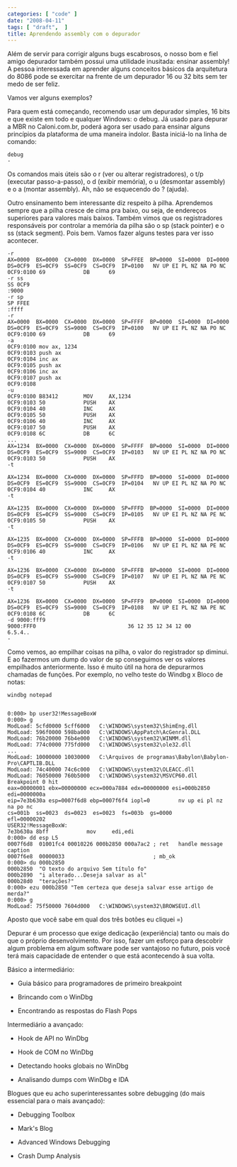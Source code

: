 ```yaml
---
categories: [ "code" ]
date: "2008-04-11"
tags: [ "draft",  ]
title: Aprendendo assembly com o depurador
---
```

Além de servir para corrigir alguns bugs escabrosos, o nosso bom e fiel amigo depurador também possui uma utilidade inusitada: ensinar assembly! A pessoa interessada em aprender alguns conceitos básicos da arquitetura do 8086 pode se exercitar na frente de um depurador 16 ou 32 bits sem ter medo de ser feliz.

Vamos ver alguns exemplos?


Para quem está começando, recomendo usar um depurador simples, 16 bits e que existe em todo e qualquer Windows: o debug. Já usado para depurar a MBR no Caloni.com.br, poderá agora ser usado para ensinar alguns princípios da plataforma de uma maneira indolor. Basta iniciá-lo na linha de comando:

    
    debug
    -

Os comandos mais úteis são o r (ver ou alterar registradores), o t/p (executar passo-a-passo), o d (exibir memória), o u (desmontar assembly) e o a (montar assembly). Ah, não se esquecendo do ? (ajuda).

Outro ensinamento bem interessante diz respeito à pilha. Aprendemos sempre que a pilha cresce de cima pra baixo, ou seja, de endereços superiores para valores mais baixos. Também vimos que os registradores responsáveis por controlar a memória da pilha são o sp (stack pointer) e o ss (stack segment). Pois bem. Vamos fazer alguns testes para ver isso acontecer.

    
    -r
    AX=0000  BX=0000  CX=0000  DX=0000  SP=FFEE  BP=0000  SI=0000  DI=0000
    DS=0CF9  ES=0CF9  SS=0CF9  CS=0CF9  IP=0100   NV UP EI PL NZ NA PO NC
    0CF9:0100 69            DB      69
    -r ss
    SS 0CF9
    :9000
    -r sp
    SP FFEE
    :ffff
    -r
    AX=0000  BX=0000  CX=0000  DX=0000  SP=FFFF  BP=0000  SI=0000  DI=0000
    DS=0CF9  ES=0CF9  SS=9000  CS=0CF9  IP=0100   NV UP EI PL NZ NA PO NC
    0CF9:0100 69            DB      69
    -a
    0CF9:0100 mov ax, 1234
    0CF9:0103 push ax
    0CF9:0104 inc ax
    0CF9:0105 push ax
    0CF9:0106 inc ax
    0CF9:0107 push ax
    0CF9:0108
    -u
    0CF9:0100 B83412        MOV     AX,1234
    0CF9:0103 50            PUSH    AX
    0CF9:0104 40            INC     AX
    0CF9:0105 50            PUSH    AX
    0CF9:0106 40            INC     AX
    0CF9:0107 50            PUSH    AX
    0CF9:0108 6C            DB      6C
    ...
    AX=1234  BX=0000  CX=0000  DX=0000  SP=FFFF  BP=0000  SI=0000  DI=0000
    DS=0CF9  ES=0CF9  SS=9000  CS=0CF9  IP=0103   NV UP EI PL NZ NA PO NC
    0CF9:0103 50            PUSH    AX
    -t
    
    AX=1234  BX=0000  CX=0000  DX=0000  SP=FFFD  BP=0000  SI=0000  DI=0000
    DS=0CF9  ES=0CF9  SS=9000  CS=0CF9  IP=0104   NV UP EI PL NZ NA PO NC
    0CF9:0104 40            INC     AX
    -t
    
    AX=1235  BX=0000  CX=0000  DX=0000  SP=FFFD  BP=0000  SI=0000  DI=0000
    DS=0CF9  ES=0CF9  SS=9000  CS=0CF9  IP=0105   NV UP EI PL NZ NA PE NC
    0CF9:0105 50            PUSH    AX
    -t
    
    AX=1235  BX=0000  CX=0000  DX=0000  SP=FFFB  BP=0000  SI=0000  DI=0000
    DS=0CF9  ES=0CF9  SS=9000  CS=0CF9  IP=0106   NV UP EI PL NZ NA PE NC
    0CF9:0106 40            INC     AX
    -t
    
    AX=1236  BX=0000  CX=0000  DX=0000  SP=FFFB  BP=0000  SI=0000  DI=0000
    DS=0CF9  ES=0CF9  SS=9000  CS=0CF9  IP=0107   NV UP EI PL NZ NA PE NC
    0CF9:0107 50            PUSH    AX
    -t
    
    AX=1236  BX=0000  CX=0000  DX=0000  SP=FFF9  BP=0000  SI=0000  DI=0000
    DS=0CF9  ES=0CF9  SS=9000  CS=0CF9  IP=0108   NV UP EI PL NZ NA PE NC
    0CF9:0108 6C            DB      6C
    -d 9000:fff9
    9000:FFF0                             36 12 35 12 34 12 00            6.5.4..
    -

Como vemos, ao empilhar coisas na pilha, o valor do registrador sp diminui. E ao fazermos um dump do valor de sp conseguimos ver os valores empilhados anteriormente. Isso é muito útil na hora de depurarmos chamadas de funções. Por exemplo, no velho teste do Windbg x Bloco de notas:

    
    windbg notepad

    
    0:000> bp user32!MessageBoxW
    0:000> g
    ModLoad: 5cfd0000 5cff6000   C:\WINDOWS\system32\ShimEng.dll
    ModLoad: 596f0000 598ba000   C:\WINDOWS\AppPatch\AcGenral.DLL
    ModLoad: 76b20000 76b4e000   C:\WINDOWS\system32\WINMM.dll
    ModLoad: 774c0000 775fd000   C:\WINDOWS\system32\ole32.dll
    ...
    ModLoad: 10000000 10030000   C:\Arquivos de programas\Babylon\Babylon-Pro\CAPTLIB.DLL
    ModLoad: 74c40000 74c6c000   C:\WINDOWS\system32\OLEACC.dll
    ModLoad: 76050000 760b5000   C:\WINDOWS\system32\MSVCP60.dll
    Breakpoint 0 hit
    eax=00000001 ebx=00000000 ecx=000a7884 edx=00000000 esi=000b2850 edi=0000000a
    eip=7e3b630a esp=0007f6d8 ebp=0007f6f4 iopl=0         nv up ei pl nz na po nc
    cs=001b  ss=0023  ds=0023  es=0023  fs=003b  gs=0000             efl=00000202
    USER32!MessageBoxW:
    7e3b630a 8bff            mov     edi,edi
    0:000> dd esp L5
    0007f6d8  01001fc4 00010226 000b2850 000a7ac2 ; ret   handle message caption
    0007f6e8  00000033                            ; mb_ok
    0:000> du 000b2850
    000b2850  "O texto do arquivo Sem título fo"
    000b2890  "i alterado...Deseja salvar as al"
    000b28d0  "terações?"
    0:000> ezu 000b2850 "Tem certeza que deseja salvar esse artigo de merda?"
    0:000> g
    ModLoad: 75f50000 7604d000   C:\WINDOWS\system32\BROWSEUI.dll


Aposto que você sabe em qual dos três botões eu cliquei =)


Depurar é um processo que exige dedicação (experiência) tanto ou mais do que o próprio desenvolvimento. Por isso, fazer um esforço para descobrir algum problema em algum software pode ser vantajoso no futuro, pois você terá mais capacidade de entender o que está acontecendo à sua volta.

Básico a intermediário:

	
  * Guia básico para programadores de primeiro breakpoint

	
  * Brincando com o WinDbg

	
  * Encontrando as respostas do Flash Pops

Intermediário a avançado:

	
  * Hook de API no WinDbg

	
  * Hook de COM no WinDbg

	
  * Detectando hooks globais no WinDbg

	
  * Analisando dumps com WinDbg e IDA

Blogues que eu acho superinteressantes sobre debugging (do mais essencial para o mais avançado):

	
  * Debugging Toolbox

	
  * Mark's Blog

	
  * Advanced Windows Debugging

	
  * Crash Dump Analysis

